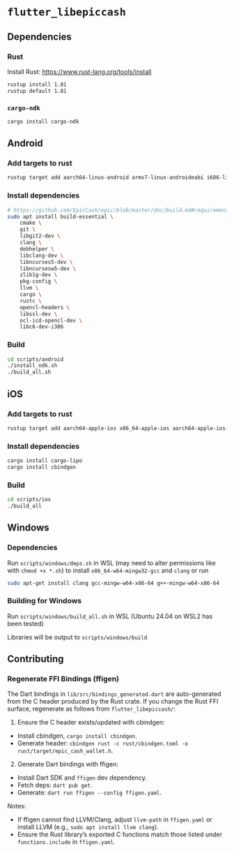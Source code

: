 # `flutter_libepiccash`
## Dependencies
### Rust
Install Rust: https://www.rust-lang.org/tools/install
```sh
rustup install 1.81
rustup default 1.81
```

### `cargo-ndk`
```sh
cargo install cargo-ndk
```

## Android
### Add targets to rust
```sh
rustup target add aarch64-linux-android armv7-linux-androideabi i686-linux-android
```

### Install dependencies
```sh
# https://github.com/EpicCash/epic/blob/master/doc/build.md#requirements
sudo apt install build-essential \
	cmake \
	git \
	libgit2-dev \
	clang \
	debhelper \
	libclang-dev \
	libncurses5-dev \
	libncursesw5-dev \
	zlib1g-dev \
	pkg-config \
	llvm \
	cargo \
	rustc \
	opencl-headers \
	libssl-dev \
	ocl-icd-opencl-dev \
	libc6-dev-i386
```

### Build
```sh
cd scripts/android
./install_ndk.sh
./build_all.sh
```

## iOS
### Add targets to rust
```sh
rustup target add aarch64-apple-ios x86_64-apple-ios aarch64-apple-ios-sim
```

### Install dependencies
```sh
cargo install cargo-lipo
cargo install cbindgen
```

### Build
```sh
cd scripts/ios
./build_all
```

## Windows
### Dependencies
Run `scripts/windows/deps.sh` in WSL (may need to alter permissions like with `chmod +x *.sh`) to install `x86_64-w64-mingw32-gcc` and `clang` or run
```sh
sudo apt-get install clang gcc-mingw-w64-x86-64 g++-mingw-w64-x86-64
```

### Building for Windows
Run `scripts/windows/build_all.sh` in WSL (Ubuntu 24.04 on WSL2 has been tested)

Libraries will be output to `scripts/windows/build`

## Contributing
### Regenerate FFI Bindings (ffigen)

The Dart bindings in `lib/src/bindings_generated.dart` are auto-generated from the C header produced by the Rust crate. If you change the Rust FFI surface, regenerate as follows from `flutter_libepiccash/`:

1) Ensure the C header exists/updated with cbindgen:
- Install cbindgen, `cargo install cbindgen`.
- Generate header: `cbindgen rust -c rust/cbindgen.toml -o rust/target/epic_cash_wallet.h`.

2) Generate Dart bindings with ffigen:
- Install Dart SDK and `ffigen` dev dependency.
- Fetch deps: `dart pub get`.
- Generate: `dart run ffigen --config ffigen.yaml`.

Notes:
- If ffigen cannot find LLVM/Clang, adjust `llvm-path` in `ffigen.yaml` or install LLVM (e.g., `sudo apt install llvm clang`).
- Ensure the Rust library’s exported C functions match those listed under `functions.include` in `ffigen.yaml`.
